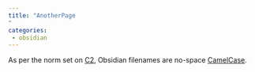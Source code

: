 ```yaml
---
title: "AnotherPage
"
categories:
 - obsidian
---
```

As per the norm set on  [C2](https://wiki.c2.com/), Obsidian filenames are no-space [CamelCase](https://wiki.c2.com/?CamelCase).